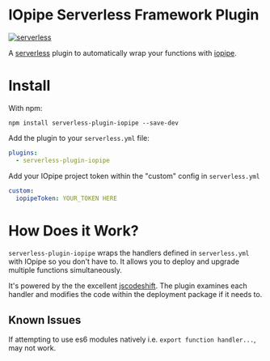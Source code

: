 # IOpipe Serverless Framework Plugin

[![serverless](http://public.serverless.com/badges/v3.svg)](http://www.serverless.com)

A [serverless](http://www.serverless.com) plugin to automatically wrap your functions with [iopipe](https://iopipe.com).

# Install
With npm:
```
npm install serverless-plugin-iopipe --save-dev
```

Add the plugin to your `serverless.yml` file:
```yaml
plugins:
  - serverless-plugin-iopipe
```

Add your IOpipe project token within the "custom" config in `serverless.yml`
```yaml
custom:
  iopipeToken: YOUR_TOKEN HERE
```

# How Does it Work?
`serverless-plugin-iopipe` wraps the handlers defined in `serverless.yml` with IOpipe so you don't have to. It allows you to deploy and upgrade multiple functions simultaneously.

It's powered by the the excellent [jscodeshift](https://github.com/facebook/jscodeshift). The plugin examines each handler and modifies the code within the deployment package if it needs to.

## Known Issues
If attempting to use es6 modules natively i.e. `export function handler...`, may not work.
